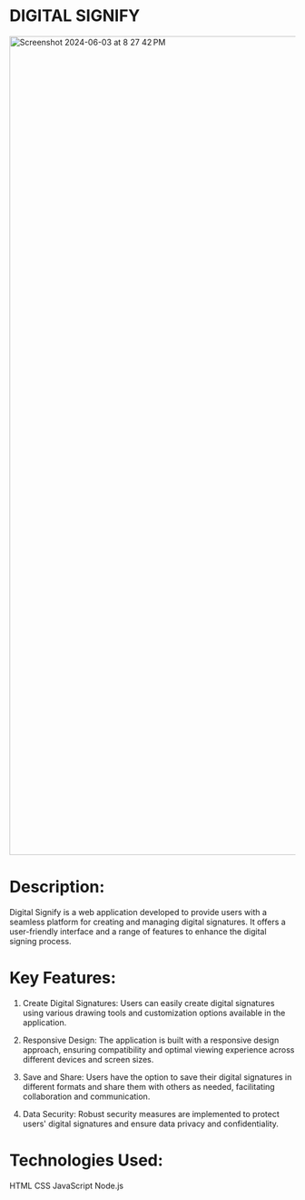 # DIGITAL SIGNIFY
<img width="1440" alt="Screenshot 2024-06-03 at 8 27 42 PM" src="https://github.com/tanishasrivastava/digital_signify/assets/138584422/a4df308b-6a1e-456e-8e31-cff157be4a0d">

# Description:
Digital Signify is a web application developed to provide users with a seamless platform for creating and managing digital signatures. It offers a user-friendly interface and a range of features to enhance the digital signing process.

# Key Features:
1. Create Digital Signatures: Users can easily create digital signatures using various drawing tools and customization options available in the application.

2. Responsive Design: The application is built with a responsive design approach, ensuring compatibility and optimal viewing experience across different devices and screen sizes.

3. Save and Share: Users have the option to save their digital signatures in different formats and share them with others as needed, facilitating collaboration and communication.

4. Data Security: Robust security measures are implemented to protect users' digital signatures and ensure data privacy and confidentiality.

# Technologies Used:

HTML
CSS
JavaScript
Node.js
